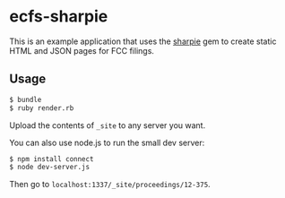 # ecfs-sharpie

This is an example application that uses the [sharpie](https://github.com/adelevie/sharpie) gem to create static HTML and JSON pages for FCC filings.

## Usage

```sh
$ bundle
$ ruby render.rb
```

Upload the contents of `_site` to any server you want.

You can also use node.js to run the small dev server:

```sh
$ npm install connect
$ node dev-server.js
```

Then go to `localhost:1337/_site/proceedings/12-375`.